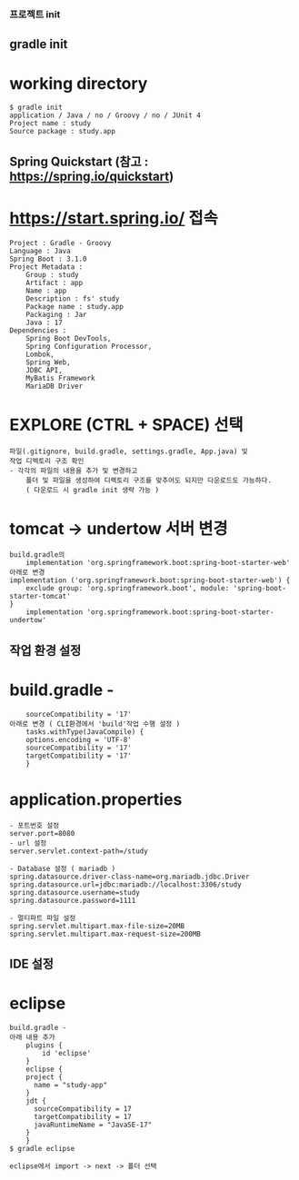 ### 프로젝트 init

## gradle init
# working directory
	$ gradle init
	application / Java / no / Groovy / no / JUnit 4
	Project name : study
	Source package : study.app

## Spring Quickstart (참고 : https://spring.io/quickstart)
# https://start.spring.io/ 접속

	Project : Gradle - Groovy
	Language : Java
	Spring Boot : 3.1.0
	Project Metadata :
		Group : study
		Artifact : app
		Name : app
		Description : fs' study
		Package name : study.app
		Packaging : Jar
		Java : 17
	Dependencies : 
		Spring Boot DevTools,
		Spring Configuration Processor,
		Lombok,
		Spring Web,
		JDBC API,
		MyBatis Framework
		MariaDB Driver
	
# EXPLORE (CTRL + SPACE) 선택
	파일(.gitignore, build.gradle, settings.gradle, App.java) 및 
	작업 디렉토리 구조 확인
	- 각각의 파일의 내용을 추가 및 변경하고
		폴더 및 파일을 생성하여 디렉토리 구조를 맞추어도 되지만 다운로드도 가능하다.
		( 다운로드 시 gradle init 생략 가능 )

# tomcat -> undertow 서버 변경
	build.gradle의 
		implementation 'org.springframework.boot:spring-boot-starter-web'
	아래로 변경
  	implementation ('org.springframework.boot:spring-boot-starter-web') {
    	exclude group: 'org.springframework.boot', module: 'spring-boot-starter-tomcat'
  	}
		implementation 'org.springframework.boot:spring-boot-starter-undertow'

## 작업 환경 설정
# build.gradle -
		sourceCompatibility = '17'
	아래로 변경 ( CLI환경에서 'build'작업 수행 설정 )
		tasks.withType(JavaCompile) {
    	options.encoding = 'UTF-8' 
    	sourceCompatibility = '17'
    	targetCompatibility = '17'
		}
# application.properties
	- 포트번호 설정
	server.port=8080
	- url 설정
	server.servlet.context-path=/study

	- Database 설정 ( mariadb )
	spring.datasource.driver-class-name=org.mariadb.jdbc.Driver
	spring.datasource.url=jdbc:mariadb://localhost:3306/study
	spring.datasource.username=study
	spring.datasource.password=1111

	- 멀티파트 파일 설정
	spring.servlet.multipart.max-file-size=20MB
	spring.servlet.multipart.max-request-size=200MB
	

## IDE 설정
# eclipse 
	build.gradle -
	아래 내용 추가
		plugins {
			id 'eclipse'
		}
		eclipse {
    	project {
      	  name = "study-app"
    	}
    	jdt {  
    	  sourceCompatibility = 17
    	  targetCompatibility = 17
    	  javaRuntimeName = "JavaSE-17"
    	}
		}
	$ gradle eclipse

	eclipse에서 import -> next -> 폴더 선택